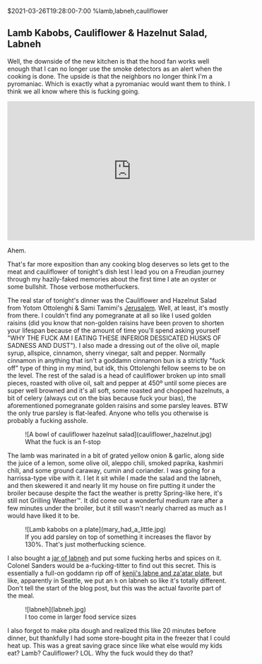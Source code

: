 $2021-03-26T19:28:00-7:00
%lamb,labneh,cauliflower
## Lamb Kabobs, Cauliflower & Hazelnut Salad, Labneh

Well, the downside of the new kitchen is that the hood fan works well enough that I can no longer use the smoke detectors as an alert when the cooking is done. The upside is that the neighbors no longer think I'm a pyromaniac. Which is exactly what a pyromaniac would want them to think. I think we all know where this is fucking going.

<iframe width="560" height="315" src="https://www.youtube.com/embed/wmin5WkOuPw" title="YouTube video player" frameborder="0" allow="autoplay; encrypted-media;" allowfullscreen></iframe>

Ahem.

That's far more exposition than any cooking blog deserves so lets get to the meat and cauliflower of tonight's dish lest I lead you on a Freudian journey through my hazily-faked memories about the first time I ate an oyster or some bullshit. Those verbose motherfuckers.

The real star of tonight's dinner was the Cauliflower and Hazelnut Salad from Yotom Ottolenghi & Sami Tamimi's [Jerusalem](https://bookshop.org/books/jerusalem-a-cookbook/9781607743941). Well, at least, it's mostly from there. I couldn't find any pomegranate at all so like I used golden raisins (did you know that non-golden raisins have been proven to shorten your lifespan because of the amount of time you'll spend asking yourself "WHY THE FUCK AM I EATING THESE INFERIOR DESSICATED HUSKS OF SADNESS AND DUST"). I also made a dressing out of the olive oil, maple syrup, allspice, cinnamon, sherry vinegar, salt and pepper. Normally cinnamon in anything that isn't a goddamn cinnamon bun is a strictly "fuck off" type of thing in my mind, but idk, this Ottolenghi fellow seems to be on the level. The rest of the salad is a head of cauliflower broken up into small pieces, roasted with olive oil, salt and pepper at 450º until some pieces are super well browned and it's all soft, some roasted and chopped hazelnuts, a bit of celery (always cut on the bias because fuck your bias), the aforementioned <strikethrough>pomegranate</strikethrough> golden raisins and some parsley leaves. BTW the only true parsley is flat-leafed. Anyone who tells you otherwise is probably a fucking asshole.

<figure>
![A bowl of cauliflower hazelnut salad](cauliflower_hazelnut.jpg)
<figcaption>What the fuck is an f-stop</figcaption>
</figure>

The lamb was marinated in a bit of grated yellow onion & garlic, along side the juice of a lemon, some olive oil, aleppo chili, smoked paprika, kashmiri chili, and some ground caraway, cumin and coriander. I was going for a harrissa-type vibe with it. I let it sit while I made the salad and the labneh, and then skewered it and nearly lit my house on fire putting it under the broiler because despite the fact the weather is pretty Spring-like here, it's still not Grilling Weather™. It did come out a wonderful medium rare after a few minutes under the broiler, but it still wasn't nearly charred as much as I would have liked it to be.

<figure>
![Lamb kabobs on a plate](mary_had_a_little.jpg)
<figcaption>If you add parsley on top of something it increases the flavor by 130%. That's just motherfucking science.</figcaption>
</figure>

I also bought a [jar of labneh](http://samishbay.com/milk-yogurt-kefir/) and put some fucking herbs and spices on it. Colonel Sanders would be a-fucking-titter to find out this secret. This is essentially a full-on goddamn rip off of [kenji's labne and za'atar plate](https://www.youtube.com/watch?v=rf8qsGovFaA), but like, apparently in Seattle, we put an `h` on labneh so like it's totally different. Don't tell the start of the blog post, but this was the actual favorite part of the meal.

<figure>
![labneh](labneh.jpg)
<figcaption>I too come in larger food service sizes</figcaption>
</figure>

I also forgot to make pita dough and realized this like 20 minutes before dinner, but thankfully I had some store-bought pita in the freezer that I could heat up. This was a great saving grace since like what else would my kids eat? Lamb? Cauliflower? LOL. Why the fuck would they do that?
